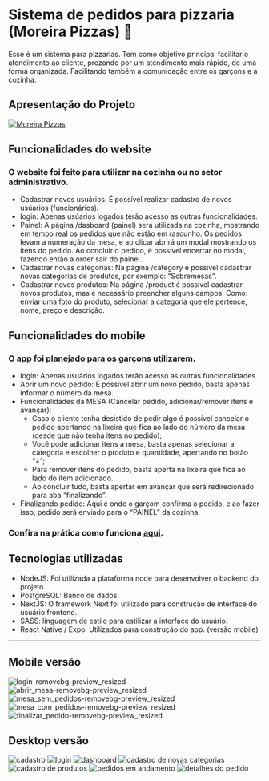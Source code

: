 # Sistema de pedidos para pizzaria (Moreira Pizzas) 🍕

Esse é um sistema para pizzarias. Tem como objetivo principal facilitar o atendimento ao cliente, prezando por um atendimento mais rápido, de uma forma organizada. Facilitando também a comunicação entre os garçons e a cozinha.

## Apresentação do Projeto

[![Moreira Pizzas](https://github.com/Denis-moreira98/sistem-moreira-pizzas/assets/72985107/0435dc3f-64ea-4e54-ac8d-34f028fbf8ae)](https://www.youtube.com/watch?v=JSqVy1BhU6U&ab_channel=DenisMoreira)




## Funcionalidades do website

### O website foi feito para utilizar na cozinha ou no setor administrativo.

-  Cadastrar novos usuários: É possível realizar cadastro de novos usúarios (funcionários).
-  login: Apenas usúarios logados terão acesso as outras funcionalidades.
-  Painel: A página /dasboard (painel) será utilizada na cozinha, mostrando em tempo real os pedidos que não estão em rascunho. Os pedidos levam a numeração da mesa, e ao clicar abrirá um modal mostrando os itens do pedido. Ao concluir o pedido, é possível encerrar no modal, fazendo então a order sair do painel.
-  Cadastrar novas categorias: Na página /category é possível cadastrar novas categorias de produtos, por exemplo: “Sobremesas”.
- Cadastrar novos produtos: Na página /product é possível cadastrar novos produtos, mas é necessário preencher alguns campos. Como: enviar uma foto do produto, selecionar a categoria que ele pertence, nome, preço e descrição.

## Funcionalidades do mobile

### O app foi planejado para os garçons utilizarem.

-  login: Apenas usuários logados terão acesso as outras funcionalidades.
- Abrir um novo pedido: É possível abrir um novo pedido, basta apenas informar o número da mesa. 
- Funcionalidades da MESA (Cancelar pedido, adicionar/remover itens e avançar): 
   - Caso o cliente tenha desistido de pedir algo é possível cancelar o pedido apertando na lixeira que fica ao lado do número da mesa (desde que não tenha itens no pedido);
   - Você pode adicionar itens a mesa, basta apenas selecionar a categoria e escolher o produto e quantidade, apertando no botão “+”;
   - Para remover itens do pedido, basta aperta na lixeira que fica ao lado do item adicionado.
   - Ao concluir tudo, basta apertar em avançar que será redirecionado para aba “finalizando”.
- Finalizando pedido: Aqui é onde o garçom confirma o pedido, e ao fazer isso, pedido será enviado para o “PAINEL” da cozinha.

### Confira na prática como funciona [aqui](https://www.youtube.com/watch?v=JSqVy1BhU6U&ab_channel=DenisMoreira).


## Tecnologias utilizadas

- NodeJS: Foi utilizada a plataforma node para desenvolver o backend do projeto.
- PostgreSQL: Banco de dados.
- NextJS: O framework Next foi utilizado para construção de interface do usuário frontend.
- SASS: linguagem de estilo para estilizar a interface do usuário.
-  React Native / Expo: Utilizados para construção do app. (versão mobile) 

<hr>

## Mobile versão

![login-removebg-preview_resized](https://github.com/Denis-moreira98/sistem-moreira-pizzas/assets/72985107/45243aca-360a-43c6-a00c-9e23d64c3e7f)
![abrir_mesa-removebg-preview_resized](https://github.com/Denis-moreira98/sistem-moreira-pizzas/assets/72985107/33bdae0c-4cd3-4b11-ad2b-8a1cacf14cfb)
![mesa_sem_pedidos-removebg-preview_resized](https://github.com/Denis-moreira98/sistem-moreira-pizzas/assets/72985107/b0549e10-8034-4682-9065-31c353fbaa17)![mesa_com_pedidos-removebg-preview_resized](https://github.com/Denis-moreira98/sistem-moreira-pizzas/assets/72985107/2f64c7b0-1044-460e-b0f4-8f5c67e7ef7f)
![finalizar_pedido-removebg-preview_resized](https://github.com/Denis-moreira98/sistem-moreira-pizzas/assets/72985107/49ee7f8c-3384-4a27-809d-c17656555adf)

## Desktop versão

![cadastro](https://github.com/Denis-moreira98/sistem-moreira-pizzas/assets/72985107/7cea8cc4-72ec-4b7c-8b58-03ccc05728d5)
![login](https://github.com/Denis-moreira98/sistem-moreira-pizzas/assets/72985107/9cc550e1-5178-4bb3-9ab2-c83177708ffa)
![dashboard](https://github.com/Denis-moreira98/sistem-moreira-pizzas/assets/72985107/65616d19-16d2-4d7f-b485-195f91ce26ef)
![cadastro de novas categorias](https://github.com/Denis-moreira98/sistem-moreira-pizzas/assets/72985107/a3b0c96b-60b2-4fc4-94e8-b51032c7aed8)
![cadastro de produtos](https://github.com/Denis-moreira98/sistem-moreira-pizzas/assets/72985107/bc2d4f45-ff3f-475b-a80d-107ba88478c2)
![pedidos em andamento](https://github.com/Denis-moreira98/sistem-moreira-pizzas/assets/72985107/c52a8ad8-b26a-4644-8fc1-a7691dea122e)
![detalhes do pedido](https://github.com/Denis-moreira98/sistem-moreira-pizzas/assets/72985107/b977230c-7bf6-4c6c-8bff-f2254b7caeff)





